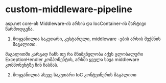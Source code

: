 # custom-middleware-pipeline
asp.net core-ის Middleware-ის არხის და IocContainer-ის მარტივი წარმოდგენა.


1) მოყვანილია საკუთარი, კუსტარული, middleware -ების არხის შექმნის მაგალითი. 

  მაგალითში კარგად ჩანს თუ რა მნიშვნელობა აქვს გლობალური ExceptionHendler კომპონენტის, არხში ყველა სხვა middleware კომპონენტზე წინ ჩასმას.
  
  
2) მოყვანილია ასევე საკუთარი IoC კონტეინერის მაგალითი
